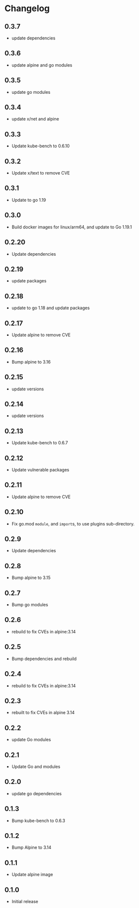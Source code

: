 # Changelog

## 0.3.7
* update dependencies

## 0.3.6
* update alpine and go modules

## 0.3.5
* update go modules

## 0.3.4
* update x/net and alpine

## 0.3.3
* Update kube-bench to 0.6.10

## 0.3.2
* Update x/text to remove CVE

## 0.3.1
* Update to go 1.19

## 0.3.0
* Build docker images for linux/arm64, and update to Go 1.19.1

## 0.2.20
* Update dependencies

## 0.2.19
* update packages

## 0.2.18
* update to go 1.18 and update packages

## 0.2.17
* Update alpine to remove CVE

## 0.2.16
* Bump alpine to 3.16

## 0.2.15
* update versions

## 0.2.14
* update versions

## 0.2.13
* Update kube-bench to 0.6.7
## 0.2.12
* Update vulnerable packages

## 0.2.11
* Update alpine to remove CVE

## 0.2.10
* Fix go.mod `module`, and `import`s, to use plugins sub-directory.

## 0.2.9
* Update dependencies
## 0.2.8
* Bump alpine to 3.15

## 0.2.7
* Bump go modules

## 0.2.6
* rebuild to fix CVEs in alpine:3.14

## 0.2.5
* Bump dependencies and rebuild

## 0.2.4
* rebuild to fix CVEs in alpine:3.14

## 0.2.3
* rebuilt to fix CVEs in alpine 3.14

## 0.2.2
* update Go modules

## 0.2.1
* Update Go and modules

## 0.2.0
* update go dependencies

## 0.1.3
* Bump kube-bench to 0.6.3

## 0.1.2
* Bump Alpine to 3.14
## 0.1.1
* Update alpine image

## 0.1.0
* Initial release
